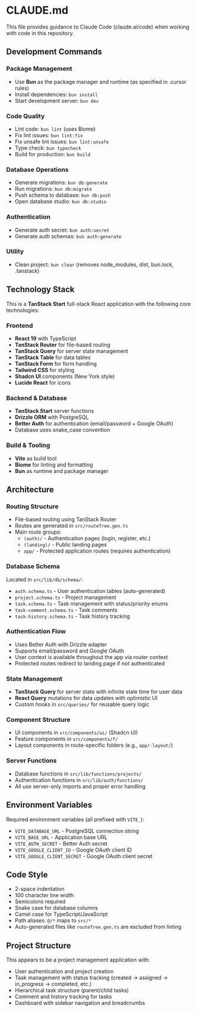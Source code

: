 # CLAUDE.md

This file provides guidance to Claude Code (claude.ai/code) when working with code in this repository.

## Development Commands

### Package Management
- Use **Bun** as the package manager and runtime (as specified in .cursor rules)
- Install dependencies: `bun install`
- Start development server: `bun dev`

### Code Quality
- Lint code: `bun lint` (uses Biome)
- Fix lint issues: `bun lint:fix`
- Fix unsafe lint issues: `bun lint:unsafe`
- Type check: `bun typecheck`
- Build for production: `bun build`

### Database Operations
- Generate migrations: `bun db:generate`
- Run migrations: `bun db:migrate`
- Push schema to database: `bun db:push`
- Open database studio: `bun db:studio`

### Authentication
- Generate auth secret: `bun auth:secret`
- Generate auth schemas: `bun auth:generate`

### Utility
- Clean project: `bun clear` (removes node_modules, dist, bun.lock, .tanstack)

## Technology Stack

This is a **TanStack Start** full-stack React application with the following core technologies:

### Frontend
- **React 19** with TypeScript
- **TanStack Router** for file-based routing
- **TanStack Query** for server state management
- **TanStack Table** for data tables
- **TanStack Form** for form handling
- **Tailwind CSS** for styling
- **Shadcn UI** components (New York style)
- **Lucide React** for icons

### Backend & Database
- **TanStack Start** server functions
- **Drizzle ORM** with PostgreSQL
- **Better Auth** for authentication (email/password + Google OAuth)
- Database uses snake_case convention

### Build & Tooling
- **Vite** as build tool
- **Biome** for linting and formatting
- **Bun** as runtime and package manager

## Architecture

### Routing Structure
- File-based routing using TanStack Router
- Routes are generated in `src/routeTree.gen.ts`
- Main route groups:
  - `(auth)/` - Authentication pages (login, register, etc.)
  - `(landing)/` - Public landing pages
  - `app/` - Protected application routes (requires authentication)

### Database Schema
Located in `src/lib/db/schema/`:
- `auth.schema.ts` - User authentication tables (auto-generated)
- `project.schema.ts` - Project management
- `task.schema.ts` - Task management with status/priority enums
- `task-comment.schema.ts` - Task comments
- `task-history.schema.ts` - Task history tracking

### Authentication Flow
- Uses Better Auth with Drizzle adapter
- Supports email/password and Google OAuth
- User context is available throughout the app via router context
- Protected routes redirect to landing page if not authenticated

### State Management
- **TanStack Query** for server state with infinite stale time for user data
- **React Query** mutations for data updates with optimistic UI
- Custom hooks in `src/queries/` for reusable query logic

### Component Structure
- UI components in `src/components/ui/` (Shadcn UI)
- Feature components in `src/components/f/`
- Layout components in route-specific folders (e.g., `app/-layout/`)

### Server Functions
- Database functions in `src/lib/functions/projects/`
- Authentication functions in `src/lib/auth/functions/`
- All use server-only imports and proper error handling

## Environment Variables
Required environment variables (all prefixed with `VITE_`):
- `VITE_DATABASE_URL` - PostgreSQL connection string
- `VITE_BASE_URL` - Application base URL
- `VITE_AUTH_SECRET` - Better Auth secret
- `VITE_GOOGLE_CLIENT_ID` - Google OAuth client ID
- `VITE_GOOGLE_CLIENT_SECRET` - Google OAuth client secret

## Code Style
- 2-space indentation
- 100 character line width
- Semicolons required
- Snake case for database columns
- Camel case for TypeScript/JavaScript
- Path aliases: `@/*` maps to `src/*`
- Auto-generated files like `routeTree.gen.ts` are excluded from linting

## Project Structure
This appears to be a project management application with:
- User authentication and project creation
- Task management with status tracking (created → assigned → in_progress → completed, etc.)
- Hierarchical task structure (parent/child tasks)
- Comment and history tracking for tasks
- Dashboard with sidebar navigation and breadcrumbs